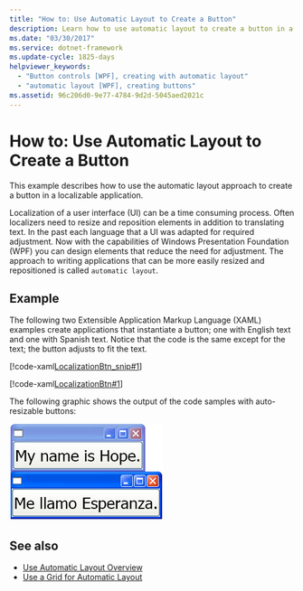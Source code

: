 ```yaml
---
title: "How to: Use Automatic Layout to Create a Button"
description: Learn how to use automatic layout to create a button in a localizable application in Windows Presentation Foundation (WPF).
ms.date: "03/30/2017"
ms.service: dotnet-framework
ms.update-cycle: 1825-days
helpviewer_keywords:
  - "Button controls [WPF], creating with automatic layout"
  - "automatic layout [WPF], creating buttons"
ms.assetid: 96c206d0-9e77-4784-9d2d-5045aed2021c
---
```

# How to: Use Automatic Layout to Create a Button

This example describes how to use the automatic layout approach to create a button in a localizable application.

Localization of a user interface (UI) can be a time consuming process. Often localizers need to resize and reposition elements in addition to translating text. In the past each language that a UI was adapted for required adjustment. Now with the capabilities of Windows Presentation Foundation (WPF) you can design elements that reduce the need for adjustment. The approach to writing applications that can be more easily resized and repositioned is called `automatic layout`.

## Example

The following two Extensible Application Markup Language (XAML) examples create applications that instantiate a button; one with English text and one with Spanish text. Notice that the code is the same except for the text; the button adjusts to fit the text.

[!code-xaml[LocalizationBtn_snip#1](~/samples/snippets/csharp/VS_Snippets_Wpf/LocalizationBtn_snip/CS/Pane1.xaml#1)]

[!code-xaml[LocalizationBtn#1](~/samples/snippets/csharp/VS_Snippets_Wpf/LocalizationBtn/CS/Pane1.xaml#1)]

The following graphic shows the output of the code samples with auto-resizable buttons:

![The same button with text in different languages](./media/use-automatic-layout-overview/auto-resizable-button.png)

## See also

- [Use Automatic Layout Overview](use-automatic-layout-overview.md)
- [Use a Grid for Automatic Layout](how-to-use-a-grid-for-automatic-layout.md)
